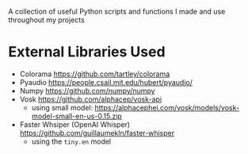 
A collection of useful Python scripts and functions I made and use throughout my projects

# External Libraries Used
- Colorama                          https://github.com/tartley/colorama
- Pyaudio                           https://people.csail.mit.edu/hubert/pyaudio/
- Numpy                             https://github.com/numpy/numpy
- Vosk                              https://github.com/alphacep/vosk-api
    - using small model:            https://alphacephei.com/vosk/models/vosk-model-small-en-us-0.15.zip
- Faster Whsiper (OpenAI Whisper)   https://github.com/guillaumekln/faster-whisper
    - using the `tiny.en` model

